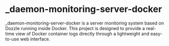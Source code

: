 # _daemon-monitoring-server-docker
_daemon-monitoring-server-docker is a server monitoring system based on Dozzle running inside Docker. This project is designed to provide a real-time view of Docker container logs directly through a lightweight and easy-to-use web interface.
